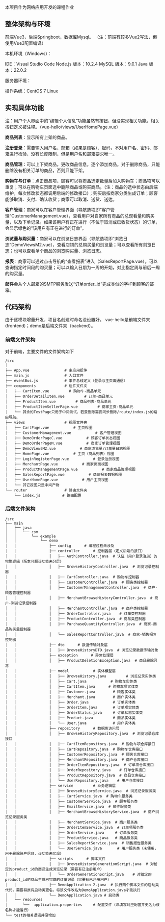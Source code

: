 本项目作为网络应用开发的课程作业


## 整体架构与环境
前端Vue3，后端Springboot，数据库Mysql。
（注：前端有较多Vue2写法，但使用Vue3配置编译）

本机环境（Windows）：

IDE：Visual Studio Code
Node.js 版本：10.2.4
MySQL 版本：9.0.1
Java 版本：22.0.2

服务器环境：

操作系统：CentOS 7 Linux




## 实现具体功能
注：用户个人界面中的“编辑个人信息”功能虽然有按钮，但没实现相关功能。相关按钮定义被注释。（vue-hello/views/UserHomePage.vue）

**商品列表**：显示所有上架的商品。

**注册登录**：需要输入用户名、邮箱（如果是顾客）、密码，不对用户名、密码、邮箱进行检验，没有长度限制，但是用户名和邮箱要求唯一。

**商品管理**：可以上下架商品，更改商品信息，逐个添加商品。对于删除商品，只能删除没有相关订单的商品，否则只能下架。

**购物车与订单**：点击商品项，顾客可以将商品选定数量后加入购物车；商品项可以重复；可以在购物车页面选中删除商品或购买商品。（注：商品的选中状态由后端维护，每次修改状态都调用后端的修改接口）；购买后按商家分类生成订单；顾客能够取消、支付、确认收货；商家可以取消、送货、送达。

**客户管理**：商家可以在客户管理界面（导航选项即“客户管理”CustomerManagement.vue），查看用户对自家所有商品的总观看量和购买量，以及下单记录。如果该用户有正在进行（不位于取消或已收货状态）的订单，会显示绿色的“该用户有正在进行的订单”。

**浏览量与购买量**：商家可以在浏览日志界面（导航选项即“浏览日志”DemoViewsM2.vue），查看店铺的总购买量和浏览量；可以查看所有浏览日志；也可以查看单个商品的浏览购买量、浏览日志。

**报表**：商家可以通过点击导航的“查看报表”进入（SalesReportPage.vue），可以查询指定时间段的购买量；可以以输入日期为一周的开始，对比指定周与前后一周的购买量。

**邮件**会从个人邮箱的SMTP服务发送“订单order_id”完成类似的字样到顾客的邮箱。



## 代码架构
由于逐模块增量开发，项目名创建时命名没设置好。
vue-hello是前端文件夹(frontend)；demo是后端文件夹（backend）。

### 前端文件架构
对于前端，主要文件的文件架构如下

```plaintext
/src
│
├── App.vue                # 主应用组件
├── main.js                # 入口文件
├── eventBus.js            # 事件总线定义（登录与主页面通信）
├── components             # 组件文件夹
│   ├── CartItem.vue         # 购物车-商品单元
│   ├── OrderDetailItem.vue         # 订单-商品单元
│   ├── ProductItem.vue         # 商品列表-商品单元
│   ├── ProductItemSellerPage.vue         # 商家主页-商品单元
│   └── 其余的TestPage只用于中间测试，若要删除需要同步删除/route/index.js的路由导航。
├── views                  # 视图文件夹
│   ├── CartPage.vue           # 主页视图
│   ├── CustomerManagement.vue           # 客户管理视图
│   ├── DemoOrderPageC.vue           # 顾客订单状态视图
│   ├── DemoOrderPageM.vue           # 商家订单管理视图
│   ├── DemoViewsM2.vue           # 商家浏览量/订单量日志视图
│   ├── HomePage.vue           # 主页（商品列表）视图
│   ├── LoginRegisterPage.vue           # 登录注册视图
│   ├── MerchantPage.vue           # 商家页面视图
│   ├── ProductManagementPage.vue           # 商家商品管理视图
│   ├── SalesReportPage.vue           # 商家报表数据视图
│   ├── UserHomePage.vue           # 用户主页视图
│   └── 其它视图只是中间产物
└── router                 # 路由文件夹
    └── index.js          # 路由配置
```

### 后端文件架构
```plaintext
/src
├── main
│   ├── java
│   │   └── com
│   │       └── example
│   │           └── demo
│   │               ├── config      # 编程过程未涉及
│   │               ├── controller      # 控制器层（定义后端的接口）
│   │               │   ├── AuthController.java  # 认证（用户登录注册）的完整逻辑（版本问题该功能未分层）
│   │               │   ├── BrowseHistoryController.java  # 浏览记录控制器
│   │               │   ├── CartController.java  # 购物车控制器
│   │               │   ├── CustomerController.java  # 顾客类控制器
│   │               │   ├── CustomerManagementController.java  # 商户-顾客管理控制器
│   │               │   ├── MerchantBrowseHistoryController.java  # 商户-浏览记录控制器
│   │               │   ├── MerchantController.java  # 商户类控制器
│   │               │   ├── OrderController.java    # 订单类控制器
│   │               │   ├── ProductController.java  # 商品类控制器
│   │               │   ├── PurchaseQuantityController.java  # 商家-商品购买量控制器
│   │               │   └── SalesReportController.java  # 商家-销售报告控制器
│   │               ├── dto      # 数据传输对象层
│   │               │   ├── BrowseHistoryDTO.java  # 浏览记录数据传输对象
│   │               ├── exception      # 异常处理层
│   │               │   ├── ProductDeletionException.java  # 商品删除异常
│   │               ├── model           # 实体模型层
│   │               │   ├── BrowseHistory.java         # 浏览记录实体类
│   │               │   ├── Cart.java           # 购物车实体类
│   │               │   ├── CartItem.java      # 购物车项实体类
│   │               │   ├── Customer.java        # 顾客实体类
│   │               │   ├── Merchant.java        # 商户实体类
│   │               │   ├── Order.java           # 订单实体类
│   │               │   ├── OrderItem.java       # 订单项实体类
│   │               │   ├── OrderStatus.java     # 订单状态实体类
│   │               │   ├── Product.java         # 商品实体类
│   │               │   └── User.java            # 用户实体类
│   │               ├── repository      # 数据库访问层
│   │               │   ├── BrowseHistoryRepository.java  # 浏览记录仓库接口
│   │               │   ├── CartItemRepository.java  # 购物车项仓库接口
│   │               │   ├── CartRepository.java  # 购物车仓库接口
│   │               │   ├── CustomerRepository.java  # 顾客仓库接口
│   │               │   ├── MerchantRepository.java  # 商户仓库接口
│   │               │   ├── OrderItemRepository.java  # 订单项仓库接口
│   │               │   ├── OrderRepository.java    # 订单仓库接口
│   │               │   ├── ProductRepository.java  # 商品仓库接口
│   │               │   └── UserRepository.java    # 用户仓库接口
│   │               ├── service         # 业务逻辑层
│   │               │   ├── BrowseHistoryService.java  # 浏览记录服务类
│   │               │   ├── CartService.java  # 购物车服务类
│   │               │   ├── CustomerService.java  # 顾客服务类
│   │               │   ├── EmailService.java  # 邮件服务类
│   │               │   ├── MerchantBrowseHistoryService.java  # 商户浏览记录服务类
│   │               │   ├── MerchantService.java  # 商户服务类
│   │               │   ├── OrderItemService.java  # 订单项服务类
│   │               │   ├── OrderService.java     # 订单服务类
│   │               │   ├── ProductService.java   # 商品服务类
│   │               │   ├── SalesReportService.java  # 销售报告服务类
│   │               │   └── UserService.java       # 用户服务类（未使用，用于删除账户信息，该功能未实现）
│   │               ├── scripts      # 脚本文件
│   │               │   ├── BrowseHistoryGenerationScript.java  # 对给定的product_id的商品生成浏览记录（需要有已注册用户）
│   │               │   └── OrderGenerationScript.java    # 对给定的product_id的商品生成已完成的订单记录（需要有已注册用户）
│   │               ├── DemoApplication 2.java  # 执行两个脚本文件的启动类代码，需要将原有启动类更名，将该文件改名为DemoApplication.java才能执行
│   │               └── DemoApplication.java # 启动类
│   └── resources
│       └──  application.properties     # 配置文件（须填写对应配置并更名为该名称才能运行）
└── test的相关逻辑并没增加
```
